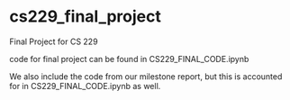 # cs229_final_project
Final Project for CS 229

code for final project can be found in CS229_FINAL_CODE.ipynb

We also include the code from our milestone report, but this is accounted for in CS229_FINAL_CODE.ipynb as well.  

